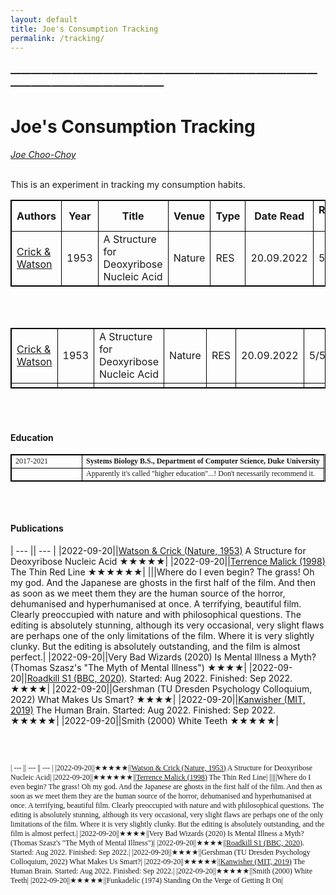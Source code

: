 ```yaml
---
layout: default
title: Joe's Consumption Tracking
permalink: /tracking/
---
```

<!-- <h1 class="mt-5" itemprop="name headline">{{ page.title | escape }}</h1> -->
<!-- <a href="#test_linked_text">Test link.</a> -->

### —————————————————————————————————————————————
# Joe's Consumption Tracking
<i><a href="https://jchooch.github.io/"> Joe Choo-Choy </a></i>
<br>
<br>

This is an experiment in tracking my consumption habits.

| Authors | Year | Title | Venue | Type | Date Read | Rating (/5) | Notes |
| ------- | --- | ---------- | ----- | --- | ---- | ---- | -------- |
| [Crick & Watson](https://dosequis.colorado.edu/Courses/MethodsLogic/papers/WatsonCrick1953.pdf) | 1953 | A Structure for Deoxyribose Nucleic Acid | Nature | RES | 20.09.2022 | 5 | ... |

<br>
<br>

<html>
<style>
table, th, td {
  border:1px solid black;
}
</style>
<body>

<table style="width:100%">
  <tr>
    <td>  <a href="https://dosequis.colorado.edu/Courses/MethodsLogic/papers/WatsonCrick1953.pdf">Crick & Watson</a>  </td>
    <td>  1953  </td>
    <td>  A Structure for Deoxyribose Nucleic Acid  </td>
    <td>  Nature  </td>
    <td>  RES  </td>
    <td>  20.09.2022  </td>
    <td>  5/5  </td>
    <td>  ...  </td>
  </tr>
  <tr>
  	<td></td>
  	<td></td>
  	<td></td>
  	<td></td>
  	<td></td>
  	<td></td>
  	<td></td>
  	<td></td>
  </tr>
</table>

</body>
</html>

<br>
<br>


<h4 class="mt-5 mb-3">Education</h4>

<table class="mt-3" style="font-family:georgia,serif; font-size:12px;">
      <tr>
        <td style="min-width:100px"> 2017-2021 </td>
        <td> <b> Systems Biology B.S., Department of Computer Science, Duke University </b> </td>
      </tr>
      <tr> 
      	<td style="min-width:100px"></td>
      	<td> Apparently it's called "higher education"...! Don't necessarily recommend it. </td>
      </tr>
</table>

<br>
<br>


<h4 class="mt-5 mb-3">Publications</h4>

| --- || --- |
|2022-09-20||[Watson & Crick (Nature, 1953)](https://dosequis.colorado.edu/Courses/MethodsLogic/papers/WatsonCrick1953.pdf) A Structure for Deoxyribose Nucleic Acid ★★★★★|
|2022-09-20||[Terrence Malick (1998)](https://www.imdb.com/title/tt0120863/) The Thin Red Line ★★★★★★|
|||Where do I even begin? The grass! Oh my god. And the Japanese are ghosts in the first half of the film. And then as soon as we meet them they are the human source of the horror, dehumanised and hyperhumanised at once. A terrifying, beautiful film. Clearly preoccupied with nature and with philosophical questions. The editing is absolutely stunning, although its very occasional, very slight flaws are perhaps one of the only limitations of the film. Where it is very slightly clunky. But the editing is absolutely outstanding, and the film is almost perfect.|
|2022-09-20||Very Bad Wizards (2020) Is Mental Illness a Myth? (Thomas Szasz's "The Myth of Mental Illness") ★★★★|
|2022-09-20||[Roadkill S1 (BBC, 2020)](https://www.imdb.com/title/tt10846250/). Started: Aug 2022. Finished: Sep 2022. ★★★★|
|2022-09-20||Gershman (TU Dresden Psychology Colloquium, 2022) What Makes Us Smart? ★★★★|
|2022-09-20||[Kanwisher (MIT, 2019)](https://www.youtube.com/playlist?list=PLUl4u3cNGP60IKRN_pFptIBxeiMc0MCJP) The Human Brain. Started: Aug 2022. Finished: Sep 2022. ★★★★★|
|2022-09-20||Smith (2000) White Teeth ★★★★★|

<br>
<br>

<span style="font-family:georgia,serif; font-size:12px;">

| --- || --- || --- |
|2022-09-20||★★★★★||[Watson & Crick (Nature, 1953)](https://dosequis.colorado.edu/Courses/MethodsLogic/papers/WatsonCrick1953.pdf) A Structure for Deoxyribose Nucleic Acid|
|2022-09-20||★★★★★★||[Terrence Malick (1998)](https://www.imdb.com/title/tt0120863/) The Thin Red Line|
|||||Where do I even begin? The grass! Oh my god. And the Japanese are ghosts in the first half of the film. And then as soon as we meet them they are the human source of the horror, dehumanised and hyperhumanised at once. A terrifying, beautiful film. Clearly preoccupied with nature and with philosophical questions. The editing is absolutely stunning, although its very occasional, very slight flaws are perhaps one of the only limitations of the film. Where it is very slightly clunky. But the editing is absolutely outstanding, and the film is almost perfect.|
|2022-09-20||★★★★||Very Bad Wizards (2020) Is Mental Illness a Myth? (Thomas Szasz's "The Myth of Mental Illness")|
|2022-09-20||★★★★||[Roadkill S1 (BBC, 2020)](https://www.imdb.com/title/tt10846250/). Started: Aug 2022. Finished: Sep 2022.|
|2022-09-20||★★★★||Gershman (TU Dresden Psychology Colloquium, 2022) What Makes Us Smart?|
|2022-09-20||★★★★★||[Kanwisher (MIT, 2019)](https://www.youtube.com/playlist?list=PLUl4u3cNGP60IKRN_pFptIBxeiMc0MCJP) The Human Brain. Started: Aug 2022. Finished: Sep 2022.|
|2022-09-20||★★★★★||Smith (2000) White Teeth|
|2022-09-20||★★★★★||Funkadelic (1974) Standing On the Verge of Getting It On|

</span>
